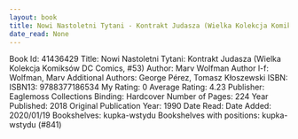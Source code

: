 ```yaml
---
layout: book
title: Nowi Nastoletni Tytani - Kontrakt Judasza (Wielka Kolekcja Komiksów DC Comics,  no. 53)
date_read: None
---
```


Book Id: 41436429
Title: Nowi Nastoletni Tytani: Kontrakt Judasza (Wielka Kolekcja Komiksów DC Comics, #53)
Author: Marv Wolfman
Author l-f: Wolfman, Marv
Additional Authors: George Pérez, Tomasz Kłoszewski
ISBN: 
ISBN13: 9788377186534
My Rating: 0
Average Rating: 4.23
Publisher: Eaglemoss Collections
Binding: Hardcover
Number of Pages: 224
Year Published: 2018
Original Publication Year: 1990
Date Read: 
Date Added: 2020/01/19
Bookshelves: kupka-wstydu
Bookshelves with positions: kupka-wstydu (#841)

